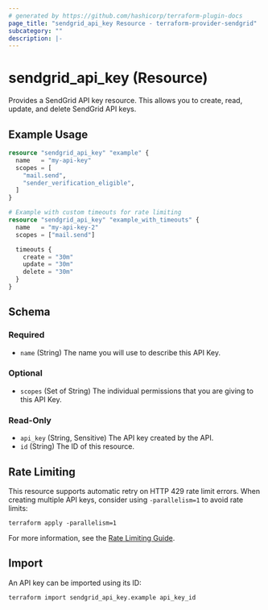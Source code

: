 ```yaml
---
# generated by https://github.com/hashicorp/terraform-plugin-docs
page_title: "sendgrid_api_key Resource - terraform-provider-sendgrid"
subcategory: ""
description: |-
---
```


# sendgrid_api_key (Resource)

Provides a SendGrid API key resource. This allows you to create, read, update, and delete SendGrid API keys.

## Example Usage

```terraform
resource "sendgrid_api_key" "example" {
  name   = "my-api-key"
  scopes = [
    "mail.send",
    "sender_verification_eligible",
  ]
}

# Example with custom timeouts for rate limiting
resource "sendgrid_api_key" "example_with_timeouts" {
  name   = "my-api-key-2"
  scopes = ["mail.send"]

  timeouts {
    create = "30m"
    update = "30m"
    delete = "30m"
  }
}
```

<!-- schema generated by tfplugindocs -->

## Schema

### Required

- `name` (String) The name you will use to describe this API Key.

### Optional

- `scopes` (Set of String) The individual permissions that you are giving to this API Key.

### Read-Only

- `api_key` (String, Sensitive) The API key created by the API.
- `id` (String) The ID of this resource.

## Rate Limiting

This resource supports automatic retry on HTTP 429 rate limit errors. When creating multiple API keys, consider using `-parallelism=1` to avoid rate limits:

```shell
terraform apply -parallelism=1
```

For more information, see the [Rate Limiting Guide](../rate_limiting.md).

## Import

An API key can be imported using its ID:

```shell
terraform import sendgrid_api_key.example api_key_id
```
